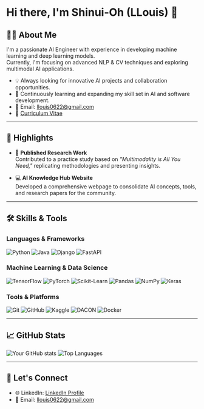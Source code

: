 # Hi there, I'm Shinui-Oh (LLouis) 👋  

## 👨‍💻 About Me  

I'm a passionate AI Engineer with experience in developing machine learning and deep learning models.  
Currently, I'm focusing on advanced NLP & CV techniques and exploring multimodal AI applications.  

- 💡 Always looking for innovative AI projects and collaboration opportunities.  
- 🌱 Continuously learning and expanding my skill set in AI and software development.  
- 📧 Email: [llouis0622@gmail.com](mailto:llouis0622@gmail.com)
- 📄 [Curriculum Vitae](https://llouis.notion.site/)  

---

## 🌟 Highlights  

- 📜 **Published Research Work**  
  Contributed to a practice study based on *"Multimodality is All You Need,"* replicating methodologies and presenting insights.  

- 💻 **AI Knowledge Hub Website**  
  Developed a comprehensive webpage to consolidate AI concepts, tools, and research papers for the community.  

---

## 🛠️ Skills & Tools  

### Languages & Frameworks  
![Python](https://img.shields.io/badge/Python-3776AB?style=for-the-badge&logo=python&logoColor=white)
![Java](https://img.shields.io/badge/Java-007396?style=for-the-badge&logo=java&logoColor=white)
![Django](https://img.shields.io/badge/Django-092E20?style=for-the-badge&logo=django&logoColor=white)
![FastAPI](https://img.shields.io/badge/FastAPI-009688?style=for-the-badge&logo=fastapi&logoColor=white)

### Machine Learning & Data Science  
![TensorFlow](https://img.shields.io/badge/TensorFlow-FF6F00?style=for-the-badge&logo=tensorflow&logoColor=white)
![PyTorch](https://img.shields.io/badge/PyTorch-EE4C2C?style=for-the-badge&logo=pytorch&logoColor=white)
![Scikit-Learn](https://img.shields.io/badge/Scikit--Learn-F7931E?style=for-the-badge&logo=scikit-learn&logoColor=white)
![Pandas](https://img.shields.io/badge/Pandas-150458?style=for-the-badge&logo=pandas&logoColor=white)
![NumPy](https://img.shields.io/badge/NumPy-013243?style=for-the-badge&logo=numpy&logoColor=white)
![Keras](https://img.shields.io/badge/Keras-D00000?style=for-the-badge&logo=keras&logoColor=white)

### Tools & Platforms  
![Git](https://img.shields.io/badge/Git-F05032?style=for-the-badge&logo=git&logoColor=white)
![GitHub](https://img.shields.io/badge/GitHub-181717?style=for-the-badge&logo=github&logoColor=white)
![Kaggle](https://img.shields.io/badge/Kaggle-20BEFF?style=for-the-badge&logo=kaggle&logoColor=white)
![DACON](https://img.shields.io/badge/DACON-0055FF?style=for-the-badge&logo=data&logoColor=white)
![Docker](https://img.shields.io/badge/Docker-2496ED?style=for-the-badge&logo=docker&logoColor=white)

---

## 📈 GitHub Stats  

![Your GitHub stats](https://github-readme-stats.vercel.app/api?username=llouis0622&show_icons=true&theme=radical)
![Top Languages](https://github-readme-stats.vercel.app/api/top-langs/?username=llouis0622&layout=compact&theme=radical)

---

## 🔗 Let's Connect  

- 🌐 LinkedIn: [LinkedIn Profile](https://linkedin.com/in/llouis0622)  
- 📧 Email: [llouis0622@gmail.com](mailto:llouis0622@gmail.com)  
